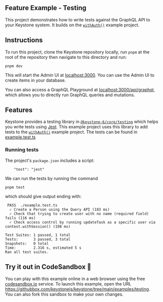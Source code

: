 ## Feature Example - Testing

This project demonstrates how to write tests against the GraphQL API to your Keystone system.
It builds on the [`withAuth()`](../with-auth) example project.

## Instructions

To run this project, clone the Keystone repository locally, run `pnpm` at the root of the repository then navigate to this directory and run:

```shell
pnpm dev
```

This will start the Admin UI at [localhost:3000](http://localhost:3000).
You can use the Admin UI to create items in your database.

You can also access a GraphQL Playground at [localhost:3000/api/graphql](http://localhost:3000/api/graphql), which allows you to directly run GraphQL queries and mutations.

## Features

Keystone provides a testing library in [`@keystone-6/core/testing`](https://keystonejs.com/guides/testing) which helps you write tests using [Jest](https://jestjs.io/).
This example project uses this library to add tests to the [`withAuth()`](../with-auth) example project. The tests can be found in [example.test.ts](./example.test.ts)

### Running tests

The project's `package.json` includes a script:

```
    "test": "jest"
```

We can run the tests by running the command

```shell
pnpm test
```

which should give output ending with:

```
 PASS  ./example.test.ts
  ✓ Create a Person using the Query API (183 ms)
  ✓ Check that trying to create user with no name (required field) fails (116 ms)
  ✓ Check access control by running updateTask as a specific user via context.withSession() (198 ms)

Test Suites: 1 passed, 1 total
Tests:       3 passed, 3 total
Snapshots:   0 total
Time:        2.316 s, estimated 5 s
Ran all test suites.
```

## Try it out in CodeSandbox 🧪

You can play with this example online in a web browser using the free [codesandbox.io](https://codesandbox.io/) service. To launch this example, open the URL <https://githubbox.com/keystonejs/keystone/tree/main/examples/testing>. You can also fork this sandbox to make your own changes.
